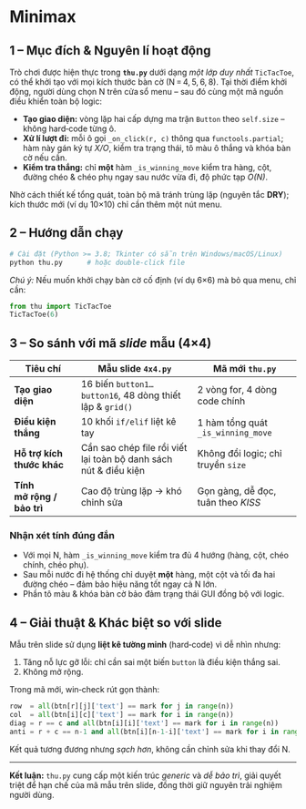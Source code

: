 # Minimax

## 1 – Mục đích & Nguyên lí hoạt động

Trò chơi được hiện thực trong **`thu.py`** dưới dạng _một lớp duy nhất_ `TicTacToe`, có thể khởi tạo với mọi kích thước bàn cờ (N = 4, 5, 6, 8). Tại thời điểm khởi động, người dùng chọn N trên cửa sổ menu – sau đó cùng một mã nguồn điều khiển toàn bộ logic:

- **Tạo giao diện:** vòng lặp hai cấp dựng ma trận `Button` theo `self.size` – không hard‑code từng ô.
- **Xử lí lượt đi:** mỗi ô gọi `_on_click(r, c)` thông qua `functools.partial`; hàm này gán ký tự *X/O*, kiểm tra trạng thái, tô màu ô thắng và khóa bàn cờ nếu cần.
- **Kiểm tra thắng:** chỉ **một** hàm `_is_winning_move` kiểm tra hàng, cột, đường chéo & chéo phụ ngay sau nước vừa đi, độ phức tạp *O(N)*.

Nhờ cách thiết kế tổng quát, toàn bộ mã tránh trùng lặp (nguyên tắc **DRY**); kích thước mới (ví dụ 10×10) chỉ cần thêm một nút menu.

## 2 – Hướng dẫn chạy

```bash
# Cài đặt (Python >= 3.8; Tkinter có sẵn trên Windows/macOS/Linux)
python thu.py      # hoặc double‑click file
```

*Chú ý:* Nếu muốn khởi chạy bàn cờ cố định (ví dụ 6×6) mà bỏ qua menu, chỉ cần:

```python
from thu import TicTacToe
TicTacToe(6)
```

## 3 – So sánh với mã *slide* mẫu (4×4)

| Tiêu chí                   | Mẫu slide `4x4.py`                                               | Mã mới `thu.py`                    |
| -------------------------- | ---------------------------------------------------------------- | ---------------------------------- |
| **Tạo giao diện**          | 16 biến `button1…button16`, 48 dòng thiết lập & `grid()`         | 2 vòng for, 4 dòng code chính      |
| **Điều kiện thắng**        | 10 khối `if/elif` liệt kê tay                                    | 1 hàm tổng quát `_is_winning_move` |
| **Hỗ trợ kích thước khác** | Cần sao chép file rồi viết lại toàn bộ danh sách nút & điều kiện | Không đổi logic; chỉ truyền `size` |
| **Tính mở rộng / bảo trì** | Cao độ trùng lặp → khó chỉnh sửa                                 | Gọn gàng, dễ đọc, tuân theo *KISS* |

### Nhận xét tính đúng đắn

- Với mọi N, hàm `_is_winning_move` kiểm tra đủ 4 hướng (hàng, cột, chéo chính, chéo phụ).
- Sau mỗi nước đi hệ thống chỉ duyệt **một** hàng, một cột và tối đa hai đường chéo – đảm bảo hiệu năng tốt ngay cả N lớn.
- Phần tô màu & khóa bàn cờ bảo đảm trạng thái GUI đồng bộ với logic.

## 4 – Giải thuật & Khác biệt so với slide

Mẫu trên slide sử dụng **liệt kê tường minh** (hard‑code) vì dễ nhìn nhưng:

1. Tăng nỗ lực gỡ lỗi: chỉ cần sai một biến `button` là điều kiện thắng sai.
2. Không mở rộng.

Trong mã mới, win‑check rút gọn thành:

```python
row  = all(btn[r][j]['text'] == mark for j in range(n))
col  = all(btn[i][c]['text'] == mark for i in range(n))
diag = r == c and all(btn[i][i]['text'] == mark for i in range(n))
anti = r + c == n-1 and all(btn[i][n-1-i]['text'] == mark for i in range(n))
```

Kết quả tương đương nhưng *sạch hơn*, không cần chỉnh sửa khi thay đổi N.

---

**Kết luận:** `thu.py` cung cấp một kiến trúc *generic* và *dễ bảo trì*, giải quyết triệt để hạn chế của mã mẫu trên slide, đồng thời giữ nguyên trải nghiệm người dùng.
